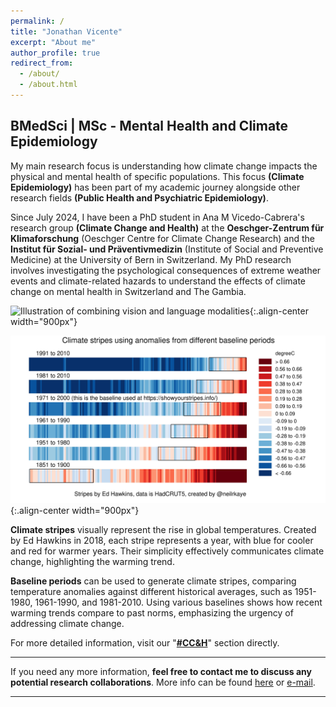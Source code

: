 ```yaml
---
permalink: /
title: "Jonathan Vicente"
excerpt: "About me"
author_profile: true
redirect_from: 
  - /about/
  - /about.html
---
```


BMedSci | MSc - Mental Health and Climate Epidemiology
--
My main research focus is understanding how climate change impacts the physical and mental health of specific populations. This focus **(Climate Epidemiology)** has been part of my academic journey alongside other research fields **(Public Health and Psychiatric Epidemiology)**.

Since July 2024, I have been a PhD student in Ana M Vicedo-Cabrera's research group **(Climate Change and Health)** at the **Oeschger-Zentrum für Klimaforschung** (Oeschger Centre for Climate Change Research) and the **Institut für Sozial- und Präventivmedizin** (Institute of Social and Preventive Medicine) at the University of Bern in Switzerland. My PhD research involves investigating the psychological consequences of extreme weather events and climate-related hazards to understand the effects of climate change on mental health in Switzerland and The Gambia.

![Illustration of combining vision and language modalities](/images/ClimateStripesLat.gif){:.align-center width="900px"}

![Illustration of combining vision and language modalities](/images/climate_stripes_2.jfif){:.align-center width="900px"}

**Climate stripes** visually represent the rise in global temperatures. Created by Ed Hawkins in 2018, each stripe represents a year, with blue for cooler and red for warmer years. Their simplicity effectively communicates climate change, highlighting the warming trend.

**Baseline periods** can be used to generate climate stripes, comparing temperature anomalies against different historical averages, such as 1951-1980, 1961-1990, and 1981-2010. Using various baselines shows how recent warming trends compare to past norms, emphasizing the urgency of addressing climate change.

For more detailed information, visit our "**[#CC&H](https://jonvicente.github.io/cc_health/)**" section directly.

------
If you need any more information, **feel free to contact me to discuss any potential research collaborations**. More info can be found [here](https://jonvicente.github.io/files/CV_Jonathan_Vicente_en.pdf) or [e-mail](mailto:jonathanvice@gmail.com). 

------
